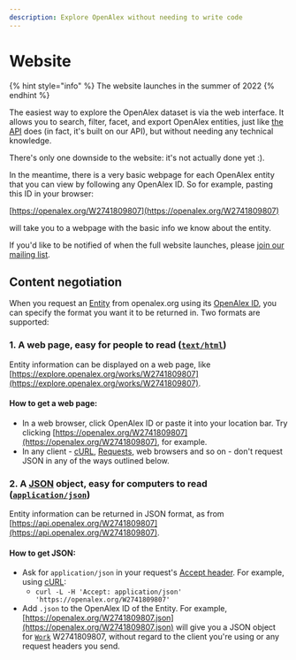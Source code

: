 ```yaml
---
description: Explore OpenAlex without needing to write code
---
```


# Website

{% hint style="info" %}
The website launches in the summer of 2022
{% endhint %}

The easiest way to explore the OpenAlex dataset is via the web interface. It allows you to search, filter, facet, and export OpenAlex entities, just like [the API](api/) does (in fact, it's built on our API), but without needing any technical knowledge.

There's only one downside to the website: it's not actually done yet :).&#x20;

In the meantime, there is a very basic webpage for each OpenAlex entity that you can view by following any OpenAlex ID. So for example, pasting this ID in your browser:

[https://openalex.org/W2741809807](https://openalex.org/W2741809807)

will take you to a webpage with the basic info we know about the entity.

If you'd like to be notified of when the full website launches, please [join our mailing list](http://eepurl.com/hA8PhL).&#x20;

## Content negotiation

When you request an [Entity](about-the-data/) from openalex.org using its [OpenAlex ID](about-the-data/#the-openalex-id), you can specify the format you want it to be returned in. Two formats are supported:

### 1. A web page, easy for people to read ([`text/html`](https://www.iana.org/assignments/media-types/text/html))

Entity information can be displayed on a web page, like [https://explore.openalex.org/works/W2741809807](https://explore.openalex.org/works/W2741809807).

#### **How to get a web page**:&#x20;

* In a web browser, click OpenAlex ID or paste it into your location bar. Try clicking [https://openalex.org/W2741809807](https://openalex.org/W2741809807), for example.
* In any client - [cURL](https://curl.se), [Requests](https://docs.python-requests.org/en/latest/), web browsers and so on - don't request JSON in any of the ways outlined below.

### 2. A [JSON](https://json.org) object, easy for computers to read ([`application/json`](https://www.iana.org/assignments/media-types/application/json))

Entity information can be returned in JSON format, as from [https://api.openalex.org/W2741809807](https://api.openalex.org/W2741809807).

#### **How to get JSON:**

* Ask for `application/json` in your request's [Accept header](https://www.w3.org/Protocols/rfc2616/rfc2616-sec14.html#sec14.1). For example, using [cURL](https://curl.se):&#x20;
  * &#x20;`curl -L -H 'Accept: application/json' 'https://openalex.org/W2741809807'`
* Add `.json` to the OpenAlex ID of the Entity. For example, [https://openalex.org/W2741809807.json](https://openalex.org/W2741809807.json) will give you a JSON object for [`Work`](about-the-data/work.md) W2741809807, without regard to the client you're using or any request headers you send.

##

